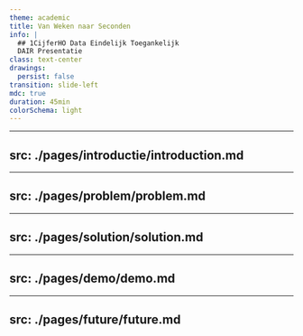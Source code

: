 ```yaml
---
theme: academic
title: Van Weken naar Seconden
info: |
  ## 1CijferHO Data Eindelijk Toegankelijk
  DAIR Presentatie
class: text-center
drawings:
  persist: false
transition: slide-left
mdc: true
duration: 45min
colorSchema: light
---
```


---
src: ./pages/introductie/introduction.md
---

---
src: ./pages/problem/problem.md
---

---
src: ./pages/solution/solution.md
---

---
src: ./pages/demo/demo.md
---

---
src: ./pages/future/future.md
---
